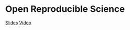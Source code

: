 # Open Reproducible Science

[Slides](https://docs.google.com/presentation/d/1SCrx65-Q_CB8JRMN81Uk-QniPvPE-wozRD7YDDQEapc/edit?usp=sharing)
[Video](https://youtu.be/WeZ2vJxBuTg?si=aG1IuBNhCQnb1ljv)